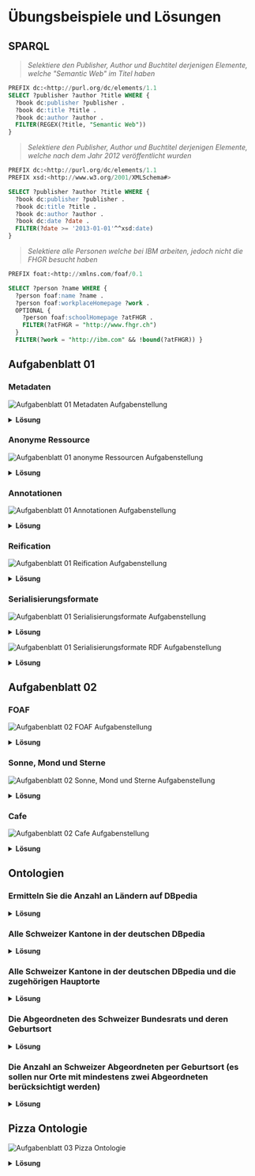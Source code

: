 # Übungsbeispiele und Lösungen

## SPARQL

> *Selektiere den Publisher, Author und Buchtitel derjenigen Elemente, welche "Semantic Web" im Titel haben*

```sql
PREFIX dc:<http://purl.org/dc/elements/1.1
SELECT ?publisher ?author ?title WHERE {
  ?book dc:publisher ?publisher .
  ?book dc:title ?title .
  ?book dc:author ?author .
  FILTER(REGEX(?title, "Semantic Web"))
}

```

> *Selektiere den Publisher, Author und Buchtitel derjenigen Elemente, welche nach dem Jahr 2012 veröffentlicht wurden*

```sql
PREFIX dc:<http://purl.org/dc/elements/1.1
PREFIX xsd:<http://www.w3.org/2001/XMLSchema#> 

SELECT ?publisher ?author ?title WHERE {
  ?book dc:publisher ?publisher .
  ?book dc:title ?title .
  ?book dc:author ?author .
  ?book dc:date ?date .
  FILTER(?date >= '2013-01-01'^^xsd:date)
}

```


> *Selektiere alle Personen welche bei IBM arbeiten, jedoch nicht die FHGR besucht haben*

```sql
PREFIX foat:<http://xmlns.com/foaf/0.1

SELECT ?person ?name WHERE {
  ?person foaf:name ?name .
  ?person foaf:workplaceHomepage ?work .
  OPTIONAL {
    ?person foaf:schoolHomepage ?atFHGR .
    FILTER(?atFHGR = "http://www.fhgr.ch")
  }
  FILTER(?work = "http://ibm.com" && !bound(?atFHGR)) } 
```

## Aufgabenblatt 01

### Metadaten
![Aufgabenblatt 01 Metadaten Aufgabenstellung ](./images/homework_01_metadata.png)

<details>
  <summary><b>Lösung</b></summary>

  ![Aufgabenblatt 01 Metadaten Lösung](./images/homework_01_metadata_solution.png)
</details>

### Anonyme Ressource
![Aufgabenblatt 01 anonyme Ressourcen Aufgabenstellung ](./images/homework_01_anonym_ressource.png)

<details>
  <summary><b>Lösung</b></summary>

  ![Aufgabenblatt 01 Anonyme Ressourcen Lösung](./images/homework_01_anonym_ressource_solution.png)
</details>

### Annotationen
![Aufgabenblatt 01 Annotationen Aufgabenstellung ](./images/homework_01_annotations.png)

<details>
  <summary><b>Lösung</b></summary>

  ![Aufgabenblatt 01 Annotationen Lösung](./images/homework_01_annotations_solution.png)
</details>


### Reification
![Aufgabenblatt 01 Reification Aufgabenstellung](./images/homework_01_reification.png)

<details>
  <summary><b>Lösung</b></summary>

  ![Aufgabenblatt 01 Reification Lösung](./images/homework_01_reification_solution.png)
</details>

### Serialisierungsformate
![Aufgabenblatt 01 Serialisierungsformate Aufgabenstellung](./images/homework_01_serialization_formats.png)

<details>
  <summary><b>Lösung</b></summary>

  ![Aufgabenblatt 01 Serialisierungsformate Lösung](./images/homework_01_serialization_formats_solution.png)
</details>

![Aufgabenblatt 01 Serialisierungsformate RDF Aufgabenstellung](./images/homework_01_serialization_formats_rdf.png)

<details>
  <summary><b>Lösung</b></summary>

  ![Aufgabenblatt 01 Serialisierungsformate RDF Lösung](./images/homework_01_serialization_formats_rdf_solution.png)
</details>

## Aufgabenblatt 02

### FOAF
![Aufgabenblatt 02 FOAF Aufgabenstellung](./images/homework_02_foaf.png)

<details>
  <summary><b>Lösung</b></summary>

  > Wie lauten die E-Mail Adressen, Name und Alter der Person, welche `bobsBlog` publizierten? Das Alter ist dabei `optional`
  ```sql
  PREFIX dc: <http://purl.org/dc/elements/1.1/>
  PREFIX foaf: <http://xmlns.com/foaf/0.1/>

  SELECT ?mbox ?name ?age {
    <http://example.org/bobsBlog> dc:publisher ?bob.
    ?bob foaf:name ?name.
    OPTIONAL {
    ?bob foaf:age ?age
    }
  }
  ```

  > Wie viele unterschiedliche E-Mail Adressen gibt es in der Datenbank?
  ```sql
  PREFIX foaf: <http://xmlns.com/foaf/0.1/>

  SELECT (count(?mbox) as ?anzahl) {
    ?s foaf:mbox ?mbox
  }
  ```
  > Geben sie alle Personen aus, welche älter als 20 Jahre sind und bei denen die E-Mail Adresse eine URI ist
  ```sql
  PREFIX foaf: <http://xmlns.com/foaf/0.1/>

  SELECT ?person ?mbox {
    ?person foaf:age ?age;
    foaf:mbox ?mbox.
    FILTER(?age > 20 && isURI(?mbox))
  }
  ```

  > Sortieren Sie das Ergebnis alphabetisch nach der Person (aufsteigend)

  ```sql
  PREFIX foaf: <http://xmlns.com/foaf/0.1/>

  SELECT ?person ?mbox {
    ?person foaf:age ?age;
    foaf:mbox ?mbox.
    FILTER(?age > 20 && isURI(?mbox))
  }
  ORDER BY ?person
  ```
  
</details>


### Sonne, Mond und Sterne
![Aufgabenblatt 02 Sonne, Mond und Sterne Aufgabenstellung](./images/homework_02_planets.png)

<details>
  <summary><b>Lösung</b></summary>

  > Objekte die um die Sonne oder um einen Satelliten der Sonne kreisen

  ```sql
  PREFIX ex: <http://example.org/>

  SELECT ?obj ?sat {
    ex:Sonne ex:satellit ?sat.
    OPTIONAL {
      ?sat ex:satellit ?obj.
    }
  }
  ```

  > Alle Objekte welche ein Volumen von mehr als 2 x 10^10 Kubikkilometer besitzen und falls vorhanden der dazugehörige Satellit

  ```sql
  PREFIX ex: <http://example.org/>

  SELECT ?obj ?sat {
    ?sat ex:radius ?radius.
    OPTIONAL {
      ?obj ex:satellit ?sat.
    }
    FILTER (4/3*3.14*?radius*?radius*?radius > 2E10)
  }
  ```

  > Objekte mit einem Satelliten, für den ein englischsprachiger Name gegeben ist, die ausser- dem Satellit eines Objektes von über 3000 (km) Durchmesser sind

  ```sql
  PREFIX ex: <http://example.org/>

  SELECT ?stern ?obj ?sat {
    ?obj ex:satellit ?sat.
    ?sat ex:name ?name.
    ?stern ex:satellit ?obj.
    FILTER (lang(?name) = "en")
  }
  ```

  > Objekte mit zwei oder mehr Satelliten (nehmen Sie an, dass unterschiedliche URIs hier unterschiedliche Objekte bezeichnen)

  ```sql
  PREFIX ex: <http://example.org/>

  SELECT ?obj ?sat1 ?sat2 {
    ?obj ex:satellit ?sat1, ?sat2 .
    FILTER(?sat1 != ?sat2)
  }
  ```
</details>

### Cafe

![Aufgabenblatt 02 Cafe Aufgabenstellung](./images/homework_02_cafe.png)

<details>
  <summary><b>Lösung</b></summary>

  > Geben Sie alle Statements des Café Datensatzes aus, um dessen Struktur und Vokabular zu ermitteln.

  ```sql
  SELECT ?s ?p ?o
  WHERE {
    ?s ?p ?o.
  }
  ```

  > Ermitteln sie die Namen aller Cafés und deren Rating.

  ```sql
  PREFIX dc: <http://purl.org/dc/elements/1.1/>
  PREFIX ex: <http://inf.ed.ac.uk/examples#>

  SELECT ?cafe ?name ?rating
  WHERE {
    ?cafe dc:title ?name.
    ?cafe ex:rating ?rating.
  } 
  ```

  > Geben Sie aus, welche Personen Café's lieben, die im "eastEnd" beheimatet sind.

  ```sql
  PREFIX dc: <http://purl.org/dc/elements/1.1/>
  PREFIX dbp: <http://dbpedia.org/property/>
  PREFIX ex: <http://inf.ed.ac.uk/examples#>

  SELECT ?cafe ?name ?person
  WHERE {
    ?cafe dbp:locatedIn ex:eastEnd.
    ?cafe dc:title ?name.
    ?cafe ex:lovedBy ?person.
  }
  ```

  > Geben Sie bei der vorhergehenden Aufgabe zusätzlich aus, welche Personen die ermittelten Café Liebhaber kennen.

  ```sql
  PREFIX dbp: <http://dbpedia.org/property/>
  PREFIX ex: <http://inf.ed.ac.uk/examples#>

  SELECT ?cafe ?name ?person ?knows
  WHERE {
    ?cafe dbp:locatedIn ex:eastEnd.
    ?cafe <http://purl.org/dc/elements/1.1/title> ?name.
    ?cafe ex:lovedBy ?person.
    OPTIONAL {?person <http://xmlns.com/foaf/0.1/knows> ?knows}.
  }
  ```
</details>

## Ontologien

### Ermitteln Sie die Anzahl an Ländern auf DBpedia

<details>
  <summary><b>Lösung</b></summary>

  ```sql
  SELECT DISTINCT ?country ?name WHERE {
    ?country rdf:type dbo:Place .
    ?country rdfs:label ?name .
    FILTER(lang(?name) = "de")
  }
  ```
</details>

### Alle Schweizer Kantone in der deutschen DBpedia

<details>
  <summary><b>Lösung</b></summary>

  ```sql
  SELECT DISTINCT ?capital {
    ?capital dbo:wikiPageWikiLink dbc:Cantons_of_Switzerland .
  }
  ```
</details>

### Alle Schweizer Kantone in der deutschen DBpedia und die zugehörigen Hauptorte

<details>
  <summary><b>Lösung</b></summary>

  ```sql
  SELECT DISTINCT ?capital ?mainCity ?label WHERE {
    ?capital dbo:wikiPageWikiLink dbc:Cantons_of_Switzerland .
    ?capital dbp:seat ?mainCity .
    ?mainCity rdfs:label ?label .
    FILTER(lang(?label) = "de")
  }
  ```
</details>

### Die Abgeordneten des Schweizer Bundesrats und deren Geburtsort

<details>
  <summary><b>Lösung</b></summary>

  ```sql
  SELECT DISTINCT ?member ?birthPlace WHERE {
    ?member dcterms:subject dbc:Members_of_the_Federal_Council_\(Switzerland\).
    ?member dbo:birthPlace ?birthPlace.
  }
  ```
</details>

### Die Anzahl an Schweizer Abgeordneten per Geburtsort (es sollen nur Orte mit mindestens zwei Abgeordneten berücksichtigt werden)


<details>
  <summary><b>Lösung</b></summary>

  ```sql
  SELECT DISTINCT ?member ?birthPlace (count(?member) AS ?memberCount) WHERE {
    ?member dcterms:subject dbc:Members_of_the_Federal_Council_\(Switzerland\).
    ?member dbo:birthPlace ?birthPlace .
    FILTER(lang(?birthPlaceLabel) = "de")
  }
  GROUP BY ?birthPlace
  HAVING (count(?member) >= 2)
  ```
</details>

## Pizza Ontologie
![Aufgabenblatt 03 Pizza Ontologie](./images/homework_03_pizza.png)

<details>
  <summary><b>Lösung</b></summary>

  ```sql
  @base <http://www.ai.wu.ac.at/.../bibTeX#>.
  @prefix rdf: <http://www.w3.org/1999/02/22-rdf-syntax-ns#> .
  @prefix rdfs: <http://www.w3.org/2000/01/rdf-schema#> .

  <Nicht_vegetarische_Pizza> rdfs:subClassOf <Pizza> .
  <Vegetarische_Pizza> rdfs:subClassOf <Pizza> .
  <Vegane_Pizza> rdfs:subClassOf <Vegetarische_Pizza> .
  <Nicht_vegetarischer_PizzaBelag> rdfs:subClassOf <PizzaBelag> .
  <Vegetarischer_PizzaBelag> rdfs:subClassOf <PizzaBelag> .
  <Veganer_PizzaBelag> rdfs:subClassOf <Vegetarischer_PizzaBelag> .

  aw:hatBelag rdf:type rdf:Property;
              rdfs:domain <Pizza>;
              rdfs:range <PizzaBelag> .

  aw:hatVegetarischenBelag rdf:type rdf:Property;
                           rdfs:domain <Pizza>;
                           rdfs:range <Vegetarischer_PizzaBelag> .

  aw:hatVeganenBelag rdf:type rdf:Property;
                     rdfs:domain <Pizza>;
                     rdfs:range <Veganer_PizzaBelag> .
  ```
</details>